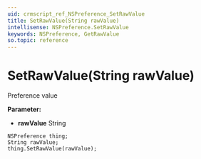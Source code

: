 ```yaml
---
uid: crmscript_ref_NSPreference_SetRawValue
title: SetRawValue(String rawValue)
intellisense: NSPreference.SetRawValue
keywords: NSPreference, GetRawValue
so.topic: reference
---
```


# SetRawValue(String rawValue)

Preference value

**Parameter:** 
 - **rawValue** String

```crmscript
NSPreference thing;
String rawValue;
thing.SetRawValue(rawValue);
```

